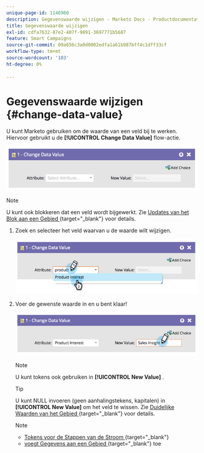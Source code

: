 ```yaml
---
unique-page-id: 1146960
description: Gegevenswaarde wijzigen - Marketo Docs - Productdocumentatie
title: Gegevenswaarde wijzigen
exl-id: cdfa7632-87e2-407f-9891-3697771b5687
feature: Smart Campaigns
source-git-commit: 09a656c3a0d0002edfa1a61b987bff4c1dff33cf
workflow-type: tm+mt
source-wordcount: '103'
ht-degree: 0%

---
```


# Gegevenswaarde wijzigen {#change-data-value}

U kunt Marketo gebruiken om de waarde van een veld bij te werken. Hiervoor gebruikt u de **[!UICONTROL Change Data Value]** flow-actie.

![](assets/change-data-value-1.png)

>[!NOTE]
>
>U kunt ook blokkeren dat een veld wordt bijgewerkt. Zie [ Updates van het Blok aan een Gebied ](/help/marketo/product-docs/administration/field-management/block-updates-to-a-field.md){target="_blank"} voor details.

1. Zoek en selecteer het veld waarvan u de waarde wilt wijzigen.

   ![](assets/change-data-value-2.png)

1. Voer de gewenste waarde in en u bent klaar!

   ![](assets/change-data-value-3.png)

   >[!NOTE]
   >
   >U kunt tokens ook gebruiken in **[!UICONTROL New Value]** .

   >[!TIP]
   >
   >U kunt NULL invoeren (geen aanhalingstekens, kapitalen) in **[!UICONTROL New Value]** om het veld te wissen. Zie [ Duidelijke Waarden van het Gebied ](/help/marketo/product-docs/core-marketo-concepts/smart-campaigns/flow-actions/clear-field-values.md){target="_blank"} voor details.

   >[!NOTE]
   >
   >* [ Tokens voor de Stappen van de Stroom ](/help/marketo/product-docs/core-marketo-concepts/smart-campaigns/flow-actions/use-tokens-in-flow-steps.md){target="_blank"}
   >* [ voegt Gegevens aan een Gebied ](/help/marketo/product-docs/core-marketo-concepts/smart-campaigns/flow-actions/append-data-to-a-field.md){target="_blank"} toe
